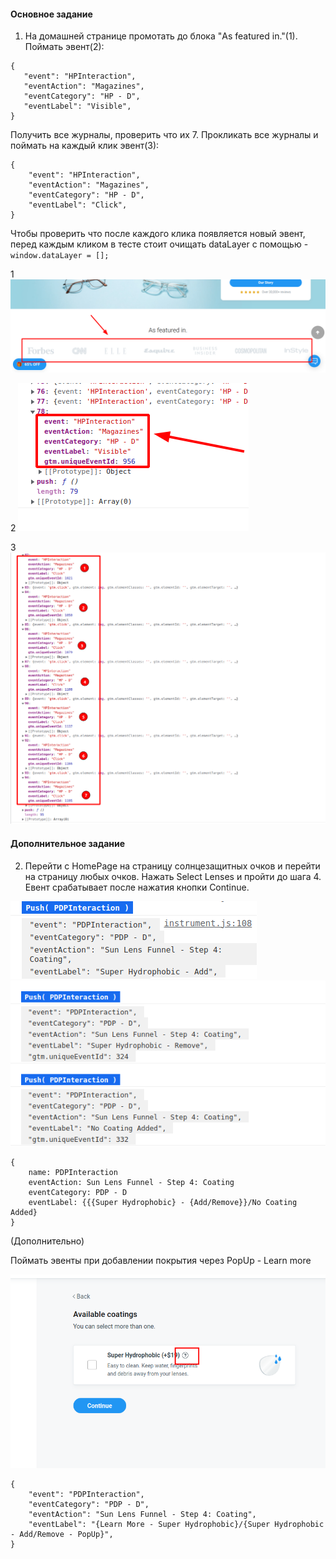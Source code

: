 #### Основное задание

1) На домашней странице промотать до блока "As featured in."(1). 
Поймать эвент(2): 
```
{
   "event": "HPInteraction",
   "eventAction": "Magazines",
   "eventCategory": "HP - D",
   "eventLabel": "Visible",
}
``` 
Получить все журналы, проверить что их 7. Прокликать все журналы и поймать на каждый клик эвент(3):
```
{
    "event": "HPInteraction",
    "eventAction": "Magazines",
    "eventCategory": "HP - D",
    "eventLabel": "Click",
}
```
Чтобы проверить что после каждого клика появляется новый эвент, 
перед каждым кликом в тесте стоит очищать dataLayer с помощью - `window.dataLayer = [];`

1 ![img_1.png](img_1.png) 

2 ![img_2.png](img_2.png) 

3 ![img.png](img.png)



#### Дополнительное задание
2) Перейти с HomePage на страницу солнцезащитных очков и перейти на страницу любых очков. 
Нажать Select Lenses и пройти до шага 4. Евент срабатывает после нажатия кнопки Continue.

![img_4.png](img_4.png)
![img_5.png](img_5.png)
```
{
    name: PDPInteraction
    eventAction: Sun Lens Funnel - Step 4: Coating
    eventCategory: PDP - D
    eventLabel: {{{Super Hydrophobic} - {Add/Remove}}/No Coating Added}
}
```
(Дополнительно) 

Поймать эвенты при добавлении покрытия через PopUp - Learn more

![img_3.png](img_3.png)

```
{
    "event": "PDPInteraction",
    "eventCategory": "PDP - D",
    "eventAction": "Sun Lens Funnel - Step 4: Coating",
    "eventLabel": "{Learn More - Super Hydrophobic}/{Super Hydrophobic - Add/Remove - PopUp}",
}
```
